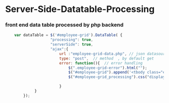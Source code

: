 # Server-Side-Datatable-Processing

### front end data table processed by php backend 

```javascript
    var dataTable = $('#employee-grid').DataTable( {
					"processing": true,
					"serverSide": true,
					"ajax":{
						url :"employee-grid-data.php", // json datasource
						type: "post",  // method  , by default get
						error: function(){  // error handling
							$(".employee-grid-error").html("");
							$("#employee-grid").append('<tbody class="employee-grid-error"><tr><th colspan="3">No data found in the server</th></tr></tbody>');
							$("#employee-grid_processing").css("display","none");
							
						}
			 }
		});
```
